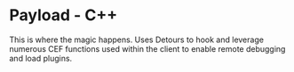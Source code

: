 # Payload - C++

This is where the magic happens. Uses Detours to hook and leverage numerous CEF functions used within the client to enable remote debugging and load plugins.